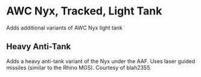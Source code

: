 # AWC Nyx, Tracked, Light Tank
Adds additional variants of AWC Nyx light tank

## Heavy Anti-Tank
Adds a heavy anti-tank variant of the Nyx under the AAF. Uses laser guided missiles (similar to the Rhino MGS).
Courtesy of blah2355.
